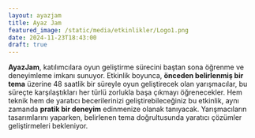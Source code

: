 ```yaml
---
layout: ayazjam
title: Ayaz Jam
featured_image: /static/media/etkinlikler/Logo1.png
date: 2024-11-23T18:43:00
draft: true
---
```

**AyazJam**, katılımcılara oyun geliştirme sürecini baştan sona öğrenme ve deneyimleme imkanı sunuyor. Etkinlik boyunca, **önceden belirlenmiş bir tema** üzerine 48 saatlik bir süreyle oyun geliştirecek olan yarışmacılar, bu süreçte karşılaştıkları her türlü zorlukla başa çıkmayı öğrenecekler. Hem teknik hem de yaratıcı becerilerinizi geliştirebileceğiniz bu etkinlik, aynı zamanda **pratik bir deneyim** edinmenize olanak tanıyacak. Yarışmacıların tasarımlarını yaparken, belirlenen tema doğrultusunda yaratıcı çözümler geliştirmeleri bekleniyor.
